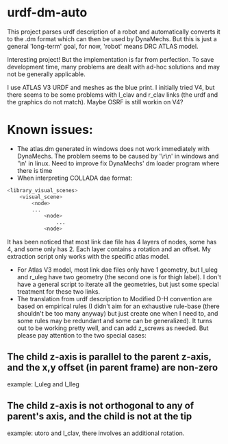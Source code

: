 urdf-dm-auto
============

This project parses urdf description of a robot and automatically converts it to the .dm format which can then be used by DynaMechs. But this is just a general 'long-term' goal, for now, 'robot' means DRC ATLAS model.

Interesting project! But the implementation is far from perfection. To save development time, many problems are dealt with ad-hoc solutions and may not be generally applicable.

I use ATLAS V3 URDF and meshes as the blue print. I initially tried V4, but there seems to be some problems with l_clav and r_clav links (the urdf and the graphics do not match). Maybe OSRF is still workin on V4?

# Known issues:
- The atlas.dm generated in windows does not work immediately with DynaMechs. The problem seems to be caused by '\r\n' in windows and '\n' in linux. Need to improve fix DynaMechs' dm loader program where there is time
- When interpreting COLLADA dae format:
```sh
<library_visual_scenes>
    <visual_scene>
        <node>
        ...
            <node>
                ...
            <node>
```
It has been noticed that most link dae file has 4 layers of nodes, some has 4, and some only has 2. Each layer contains a rotation and an offset. My extraction script only works with the specific atlas model.
- For Atlas V3 model, most link dae files only have 1 geometry, but l_uleg and r_uleg have two geometry (the second one is for thigh label). I don't have a general script to iterate all the geometries, but just some special treatment for these two links.
- The translation from urdf description to Modified D-H convention are based on empirical rules (I didn't aim for an exhaustive rule-base (there shouldn't be too many anyway) but just create one when I need to, and some rules may be redundant and some can be generalized). It turns out to be working pretty well, and can add z_screws as needed. But please pay attention to the two special cases:

## The child z-axis is parallel to the parent z-axis, and the x,y offset (in parent frame) are non-zero 
example: l_uleg and l_lleg

## The child z-axis is not orthogonal to any of parent's axis, and the child is not at the tip
example: utoro and l_clav, there involves an additional rotation. 
